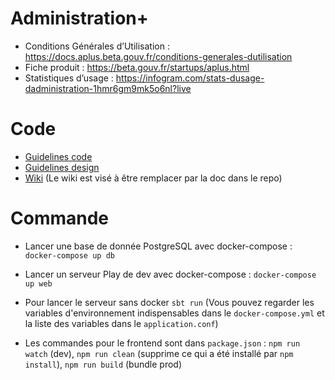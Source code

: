 # Administration+
- Conditions Générales d’Utilisation : https://docs.aplus.beta.gouv.fr/conditions-generales-dutilisation
- Fiche produit : https://beta.gouv.fr/startups/aplus.html
- Statistiques d’usage : https://infogram.com/stats-dusage-dadministration-1hmr6gm9mk5o6nl?live

# Code
- [Guidelines code](docs/guidelines-code.md)
- [Guidelines design](docs/guidelines-design.md)
- [Wiki](https://github.com/betagouv/aplus/wiki) (Le wiki est visé à être remplacer par la doc dans le repo)

# Commande

- Lancer une base de donnée PostgreSQL avec docker-compose :
`docker-compose up db`

- Lancer un serveur Play de dev avec docker-compose :
  `docker-compose up web`

- Pour lancer le serveur sans docker `sbt run` (Vous pouvez regarder les variables d'environnement indispensables dans le `docker-compose.yml` et la liste des variables dans le `application.conf`)

- Les commandes pour le frontend sont dans `package.json` : `npm run watch` (dev), `npm run clean` (supprime ce qui a été installé par `npm install`), `npm run build` (bundle prod)
